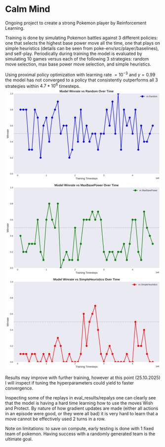 # Calm Mind
Ongoing project to create a strong Pokemon player by Reinforcement Learning.

Training is done by simulating Pokemon battles against 3 different policies: one that selects the highest base power move all the time, one that plays on simple heuristics (details can be seen from poke-env/src/player/baselines), and self-play. Periodically during training the model is evaluated by simulating 10 games versus each of the following 3 strategies: random move selection, max base power move selection, and simple heuristics. 

Using proximal policy optimization with learning rate $= 10^{-3}$ and $\gamma = 0.99$ the model has not converged to a policy that consistently outperforms all 3 strategies within $4.7 * 10^6$ timesteps.
<img src="./eval_results/winrate_vs_random.png" alt="Image failed to show" width=800>
<img src="./eval_results/winrate_vs_maxbasepower.png" alt="Image failed to show" width=800>
<img src="./eval_results/winrate_vs_simpleheuristics.png" alt="Image failed to show" width=800>

Results may improve with further training, however at this point (25.10.2025) I will inspect if tuning the hyperparameters could yield to faster convergence.

Inspecting some of the replays in eval_results/repalys one can clearly see that the model is having a hard time learning how to use the moves Wish and Protect. By nature of how gradient updates are made (either all actions in an episode were good, or they were all bad) it is very hard to learn that a move cannot be effectively used 2 turns in a row. 

Note on limitations: to save on compute, early testing is done with 1 fixed team of pokemon. Having success with a randomly generated team is the ultimate goal.